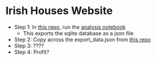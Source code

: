 # Irish Houses Website

- Step 1: In [this repo](https://github.com/codingeologist/irish-houses-data), run the [analysis notebook](https://github.com/codingeologist/irish-houses-data/blob/main/analysis.ipynb)
    - This exports the sqlite database as a json file
- Step 2: Copy across the export_data.json from [this repo](https://github.com/codingeologist/irish-houses-data)
- Step 3: ????
- Step 4: Profit?